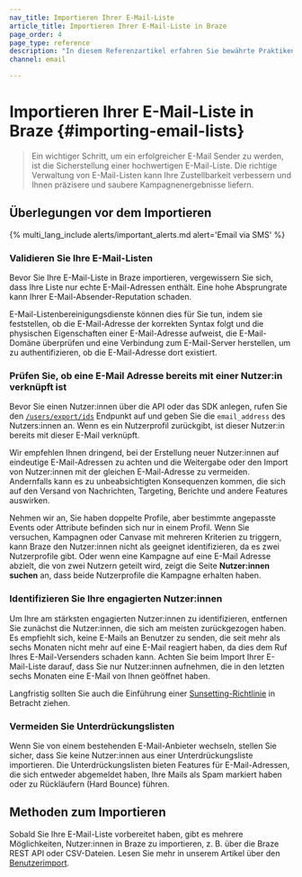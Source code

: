 ```yaml
---
nav_title: Importieren Ihrer E-Mail-Liste
article_title: Importieren Ihrer E-Mail-Liste in Braze
page_order: 4
page_type: reference
description: "In diesem Referenzartikel erfahren Sie bewährte Praktiken zum Importieren Ihrer E-Mail-Liste in Braze."
channel: email

---
```


# Importieren Ihrer E-Mail-Liste in Braze {#importing-email-lists}

> Ein wichtiger Schritt, um ein erfolgreicher E-Mail Sender zu werden, ist die Sicherstellung einer hochwertigen E-Mail-Liste. Die richtige Verwaltung von E-Mail-Listen kann Ihre Zustellbarkeit verbessern und Ihnen präzisere und saubere Kampagnenergebnisse liefern.

## Überlegungen vor dem Importieren

{% multi_lang_include alerts/important_alerts.md alert='Email via SMS' %}

### Validieren Sie Ihre E-Mail-Listen

Bevor Sie Ihre E-Mail-Liste in Braze importieren, vergewissern Sie sich, dass Ihre Liste nur echte E-Mail-Adressen enthält. Eine hohe Absprungrate kann Ihrer E-Mail-Absender-Reputation schaden. 

E-Mail-Listenbereinigungsdienste können dies für Sie tun, indem sie feststellen, ob die E-Mail-Adresse der korrekten Syntax folgt und die physischen Eigenschaften einer E-Mail-Adresse aufweist, die E-Mail-Domäne überprüfen und eine Verbindung zum E-Mail-Server herstellen, um zu authentifizieren, ob die E-Mail-Adresse dort existiert.

### Prüfen Sie, ob eine E-Mail Adresse bereits mit einer Nutzer:in verknüpft ist

Bevor Sie einen Nutzer:innen über die API oder das SDK anlegen, rufen Sie den [`/users/export/ids`]({{site.baseurl}}/api/endpoints/export/user_data/post_users_identifier/) Endpunkt auf und geben Sie die `email_address` des Nutzers:innen an. Wenn es ein Nutzerprofil zurückgibt, ist dieser Nutzer:in bereits mit dieser E-Mail verknüpft.

Wir empfehlen Ihnen dringend, bei der Erstellung neuer Nutzer:innen auf eindeutige E-Mail-Adressen zu achten und die Weitergabe oder den Import von Nutzer:innen mit der gleichen E-Mail-Adresse zu vermeiden. Andernfalls kann es zu unbeabsichtigten Konsequenzen kommen, die sich auf den Versand von Nachrichten, Targeting, Berichte und andere Features auswirken.

Nehmen wir an, Sie haben doppelte Profile, aber bestimmte angepasste Events oder Attribute befinden sich nur in einem Profil. Wenn Sie versuchen, Kampagnen oder Canvase mit mehreren Kriterien zu triggern, kann Braze den Nutzer:innen nicht als geeignet identifizieren, da es zwei Nutzerprofile gibt. Oder wenn eine Kampagne auf eine E-Mail Adresse abzielt, die von zwei Nutzern geteilt wird, zeigt die Seite **Nutzer:innen suchen** an, dass beide Nutzerprofile die Kampagne erhalten haben.

### Identifizieren Sie Ihre engagierten Nutzer:innen

Um Ihre am stärksten engagierten Nutzer:innen zu identifizieren, entfernen Sie zunächst die Nutzer:innen, die sich am meisten zurückgezogen haben. Es empfiehlt sich, keine E-Mails an Benutzer zu senden, die seit mehr als sechs Monaten nicht mehr auf eine E-Mail reagiert haben, da dies dem Ruf Ihres E-Mail-Versenders schaden kann. Achten Sie beim Import Ihrer E-Mail-Liste darauf, dass Sie nur Nutzer:innen aufnehmen, die in den letzten sechs Monaten eine E-Mail von Ihnen geöffnet haben.

Langfristig sollten Sie auch die Einführung einer [Sunsetting-Richtlinie]({{site.baseurl}}/user_guide/message_building_by_channel/email/best_practices/sunset_policies/) in Betracht ziehen.

### Vermeiden Sie Unterdrückungslisten

Wenn Sie von einem bestehenden E-Mail-Anbieter wechseln, stellen Sie sicher, dass Sie keine Nutzer:innen aus einer Unterdrückungsliste importieren. Die Unterdrückungslisten bieten Features für E-Mail-Adressen, die sich entweder abgemeldet haben, Ihre Mails als Spam markiert haben oder zu Rückläufern (Hard Bounce) führen.

## Methoden zum Importieren

Sobald Sie Ihre E-Mail-Liste vorbereitet haben, gibt es mehrere Möglichkeiten, Nutzer:innen in Braze zu importieren, z. B. über die Braze REST API oder CSV-Dateien. Lesen Sie mehr in unserem Artikel über den [Benutzerimport]({{site.baseurl}}/user_guide/data/user_data_collection/user_import/).

